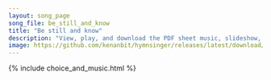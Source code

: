 ```yaml
---
layout: song_page
song_file: be_still_and_know
title: "Be still and know"
description: "View, play, and download the PDF sheet music, slideshow, and audio. Lyrics: Be still and know that I am God. Be still and know that I am God. Be still and know that I am God. ... english theist 4part chords"
image: https://github.com/kenanbit/hymnsinger/releases/latest/download/be_still_and_know-trad.png
---
```


{% include choice_and_music.html %}